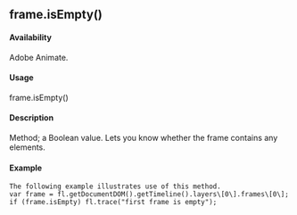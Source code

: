 ## frame.isEmpty()

#### Availability

Adobe Animate.

#### Usage

frame.isEmpty()

#### Description

Method; a Boolean value. Lets you know whether the frame contains any elements.

#### Example

```
The following example illustrates use of this method.
var frame = fl.getDocumentDOM().getTimeline().layers\[0\].frames\[0\]; if (frame.isEmpty) fl.trace("first frame is empty");

```